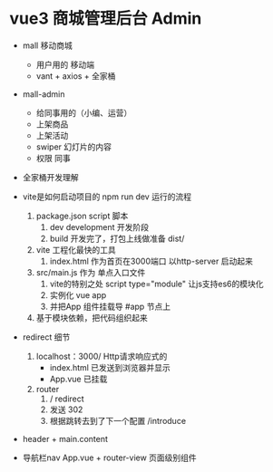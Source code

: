 # vue3 商城管理后台  Admin

- mall 移动商城
    - 用户用的 移动端
    - vant + axios + 全家桶

- mall-admin
    - 给同事用的（小编、运营）
    - 上架商品
    - 上架活动
    - swiper    幻灯片的内容
    - 权限  同事

- 全家桶开发理解 

- vite是如何启动项目的  npm run dev 运行的流程
     1. package.json  script 脚本
        1. dev  development 开发阶段
        2. build    开发完了，打包上线做准备 dist/
     2. vite  工程化最快的工具
        1. index.html 作为首页在3000端口 以http-server 启动起来
     3. src/main.js  作为 单点入口文件
        1. vite的特别之处 script type="module" 让js支持es6的模块化
        2. 实例化 vue  app
        3. 并把App 组件挂载导 #app 节点上
     4. 基于模块依赖，把代码组织起来

- redirect 细节
     1. localhost：3000/    Http请求响应式的
         - index.html 已发送到浏览器并显示
         - App.vue 已挂载 
     2. router
        1. / redirect
        2. 发送 302   
        3. 根据跳转去到了下一个配置 /introduce
 
- header  + main.content 
- 导航栏nav App.vue   + router-view 页面级别组件
